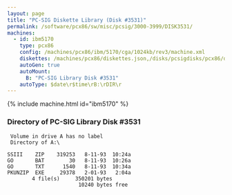 ```yaml
---
layout: page
title: "PC-SIG Diskette Library (Disk #3531)"
permalink: /software/pcx86/sw/misc/pcsig/3000-3999/DISK3531/
machines:
  - id: ibm5170
    type: pcx86
    config: /machines/pcx86/ibm/5170/cga/1024kb/rev3/machine.xml
    diskettes: /machines/pcx86/diskettes.json,/disks/pcsigdisks/pcx86/diskettes.json
    autoGen: true
    autoMount:
      B: "PC-SIG Library Disk #3531"
    autoType: $date\r$time\rB:\rDIR\r
---
```


{% include machine.html id="ibm5170" %}

### Directory of PC-SIG Library Disk #3531

     Volume in drive A has no label
     Directory of A:\

    SSIII    ZIP    319253   8-11-93  10:24a
    GO       BAT        30   8-11-93  10:26a
    GO       TXT      1540   8-11-93  10:34a
    PKUNZIP  EXE     29378   2-01-93   2:04a
            4 file(s)     350201 bytes
                           10240 bytes free
